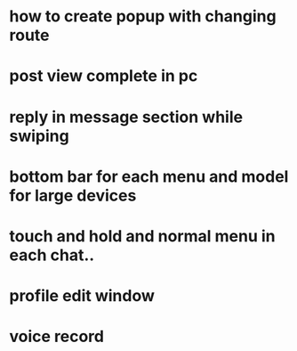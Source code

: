 # how to create popup with changing route
<!-- # complete posting window in mobile too -->
# post view complete in pc
<!-- # individual post view window for explore or profiles -->
# reply in message section while swiping
# bottom bar for each menu and model for large devices
# touch and hold and normal menu in each chat..
# profile edit window
# voice record